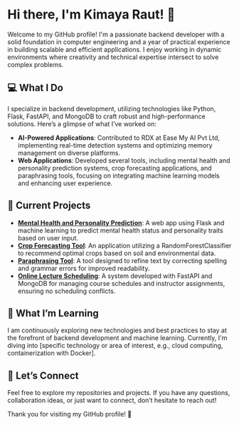 # Hi there, I'm Kimaya Raut! 👋

Welcome to my GitHub profile! I'm a passionate backend developer with a solid foundation in computer engineering and a year of practical experience in building scalable and efficient applications. I enjoy working in dynamic environments where creativity and technical expertise intersect to solve complex problems.

## 💻 What I Do
I specialize in backend development, utilizing technologies like Python, Flask, FastAPI, and MongoDB to craft robust and high-performance solutions. Here’s a glimpse of what I’ve worked on:
- **AI-Powered Applications**: Contributed to RDX at Ease My AI Pvt Ltd, implementing real-time detection systems and optimizing memory management on diverse platforms.
- **Web Applications**: Developed several tools, including mental health and personality prediction systems, crop forecasting applications, and paraphrasing tools, focusing on integrating machine learning models and enhancing user experience.

## 🚀 Current Projects
- **[Mental Health and Personality Prediction](link-to-repo)**: A web app using Flask and machine learning to predict mental health status and personality traits based on user input.
- **[Crop Forecasting Tool](link-to-repo)**: An application utilizing a RandomForestClassifier to recommend optimal crops based on soil and environmental data.
- **[Paraphrasing Tool](link-to-repo)**: A tool designed to refine text by correcting spelling and grammar errors for improved readability.
- **[Online Lecture Scheduling](link-to-repo)**: A system developed with FastAPI and MongoDB for managing course schedules and instructor assignments, ensuring no scheduling conflicts.

## 🌱 What I’m Learning
I am continuously exploring new technologies and best practices to stay at the forefront of backend development and machine learning. Currently, I'm diving into [specific technology or area of interest, e.g., cloud computing, containerization with Docker].

## 🌟 Let’s Connect
Feel free to explore my repositories and projects. If you have any questions, collaboration ideas, or just want to connect, don’t hesitate to reach out!

Thank you for visiting my GitHub profile! 🎉
